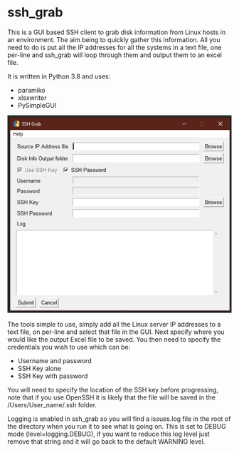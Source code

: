 # ssh_grab

This is a GUI based SSH client to grab disk information from Linux hosts in an environment. The aim being to quickly gather this information.
All you need to do is put all the IP addresses for all the systems in a text file, one per-line and ssh_grab will loop through them and output
them to an excel file.

It is written in Python 3.8 and uses:

- paramiko
- xlsxwriter
- PySimpleGUI

![](images/ssh_grab_011020.png)

The tools simple to use, simply add all the Linux server IP addresses to a text file, on per-line and select that file in
the GUI. Next specify where you would like the output Excel file to be saved. You then need to specify the credentials
you wish to use which can be:

- Username and password
- SSH Key alone
- SSH Key with password

You will need to specify the location of the SSH key before progressing, note that if you use OpenSSH it is likely that
the file will be saved in the /Users/User_name/.ssh folder.

Logging is enabled in ssh_grab so you will find a issues.log file in the root of the directory when you run it to see
what is going on. This is set to DEBUG mode (level=logging.DEBUG), if you want to reduce this log level just remove that
string and it will go back to the default WARNING level.
